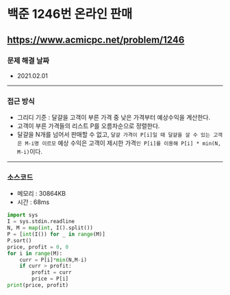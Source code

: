 # 백준 1246번 온라인 판매
https://www.acmicpc.net/problem/1246
---

### 문제 해결 날짜
- 2021.02.01
---

### 접근 방식
- 그리디 기준 : 달걀을 고객이 부른 가격 중 낮은 가격부터 예상수익을 계산한다.
- 고객이 부른 가격들의 리스트 P를 오름차순으로 정렬한다.
- 달걀을 N개를 넘어서 판매할 수 없고, ```달걀 가격이 P[i]일 때 달걀을 살 수 있는 고객은 M-i명 이르모``` 예상 수익은 고객이 제시한 가격```인 P[i]를 이용해 P[i] * min(N, M-i)```이다.
---

### 소스코드
- 메모리 : 30864KB
- 시간 : 68ms
```Python
import sys
I = sys.stdin.readline
N, M = map(int, I().split())
P = [int(I()) for _ in range(M)]
P.sort()
price, profit = 0, 0
for i in range(M):
    curr = P[i]*min(N,M-i)
    if curr > profit:
        profit = curr
        price = P[i]
print(price, profit)
```